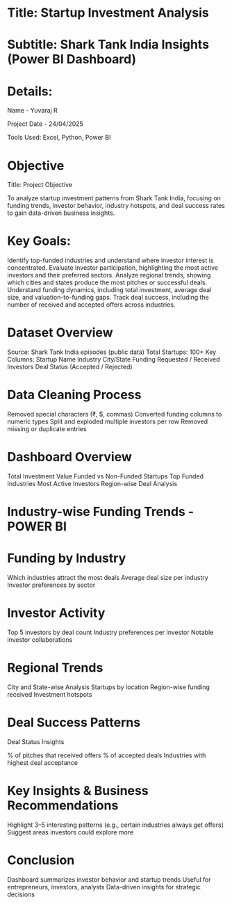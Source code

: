 # Title: Startup Investment Analysis
# Subtitle: Shark Tank India Insights (Power BI Dashboard)
# Details:

Name - Yuvaraj R

Project Date - 24/04/2025

Tools Used: Excel, Python, Power BI

# Objective

Title: Project Objective

  To analyze startup investment patterns from Shark Tank India, focusing on funding trends, investor behavior, industry hotspots, and deal success rates to gain data-driven business insights.

# Key Goals:

 Identify top-funded industries and understand where investor interest is concentrated.
 Evaluate investor participation, highlighting the most active investors and their preferred sectors.
 Analyze regional trends, showing which cities and states produce the most pitches or successful deals.
 Understand funding dynamics, including total investment, average deal size, and valuation-to-funding gaps.
 Track deal success, including the number of received and accepted offers across industries.

# Dataset Overview

 Source: Shark Tank India episodes (public data)
 Total Startups: 100+
 Key Columns:
 Startup Name
 Industry
 City/State
 Funding Requested / Received
 Investors
 Deal Status (Accepted / Rejected)

# Data Cleaning Process

 Removed special characters (₹, $, commas)
 Converted funding columns to numeric types
 Split and exploded multiple investors per row
 Removed missing or duplicate entries

# Dashboard Overview

Total Investment Value
Funded vs Non-Funded Startups
Top Funded Industries
Most Active Investors
Region-wise Deal Analysis

# Industry-wise Funding Trends - POWER BI

# Funding by Industry

Which industries attract the most deals
Average deal size per industry
Investor preferences by sector

# Investor Activity

Top 5 investors by deal count
Industry preferences per investor
Notable investor collaborations

# Regional Trends

City and State-wise Analysis
Startups by location
Region-wise funding received
Investment hotspots

# Deal Success Patterns

Deal Status Insights

% of pitches that received offers
% of accepted deals
Industries with highest deal acceptance

# Key Insights & Business Recommendations

Highlight 3–5 interesting patterns (e.g., certain industries always get offers)
Suggest areas investors could explore more

# Conclusion

Dashboard summarizes investor behavior and startup trends
Useful for entrepreneurs, investors, analysts
Data-driven insights for strategic decisions
